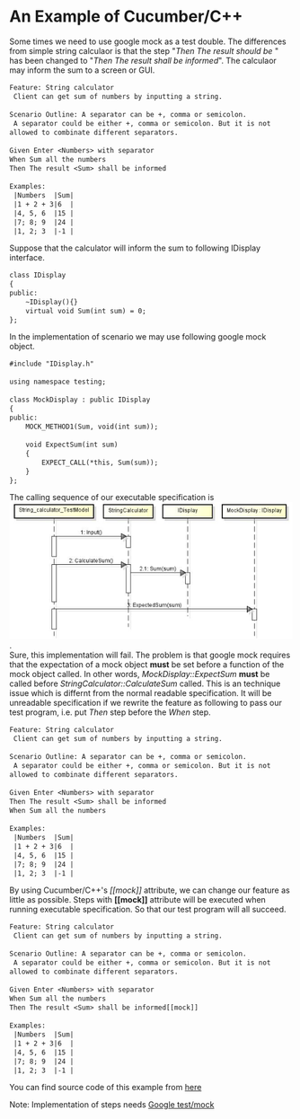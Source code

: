 # An Example of Cucumber/C++
Some times we need to use google mock as a test double. The differences from simple string calculaor is that the step "_Then The result should be <Sum>_" has been changed to "_Then The result <Sum> shall be informed_". The calculaor may inform the sum to a screen or GUI. 

    Feature: String calculator
     Client can get sum of numbers by inputting a string.

    Scenario Outline: A separator can be +, comma or semicolon.  
     A separator could be either +, comma or semicolon. But it is not allowed to combinate different separators.

    Given Enter <Numbers> with separator
    When Sum all the numbers
    Then The result <Sum> shall be informed

    Examples:
     |Numbers  |Sum|
     |1 + 2 + 3|6  |
     |4, 5, 6  |15 |
     |7; 8; 9  |24 |
     |1, 2; 3  |-1 |

Suppose that the calculator will inform the sum to following IDisplay interface.

    class IDisplay
    {
    public:
        ~IDisplay(){}
        virtual void Sum(int sum) = 0;
    };

In the implementation of scenario we may use following google mock object.

    #include "IDisplay.h"

    using namespace testing;

    class MockDisplay : public IDisplay
    {
    public:
        MOCK_METHOD1(Sum, void(int sum));

        void ExpectSum(int sum)
        {
            EXPECT_CALL(*this, Sum(sum));
        }
    };

The calling sequence of our executable specification is ![call sequence](https://github.com/bzquan/CucumberCpp/blob/master/Example/SimpleStringCalculatoMock/CallSequence.jpg).  
Sure, this implementation will fail. The problem is that google mock requires that the expectation of a mock object __must__ be set before a function of the mock object called. In other words, _MockDisplay::ExpectSum_ __must__ be called before _StringCalculator::CalculateSum_ called. This is an technique issue which is differnt from the normal readable specification. It will be unreadable specification if we rewrite the feature as following to pass our test program, i.e. put _Then_ step before the _When_ step. 

    Feature: String calculator
     Client can get sum of numbers by inputting a string.

    Scenario Outline: A separator can be +, comma or semicolon.  
     A separator could be either +, comma or semicolon. But it is not allowed to combinate different separators.

    Given Enter <Numbers> with separator
    Then The result <Sum> shall be informed
    When Sum all the numbers

    Examples:
     |Numbers  |Sum|
     |1 + 2 + 3|6  |
     |4, 5, 6  |15 |
     |7; 8; 9  |24 |
     |1, 2; 3  |-1 |

By using Cucumber/C++'s _[[mock]]_ attribute, we can change our feature as little as possible. Steps with __[[mock]]__ attribute will be executed when running executable specification. So that our test program will all succeed.

    Feature: String calculator
     Client can get sum of numbers by inputting a string.

    Scenario Outline: A separator can be +, comma or semicolon.  
     A separator could be either +, comma or semicolon. But it is not allowed to combinate different separators.

    Given Enter <Numbers> with separator
    When Sum all the numbers
    Then The result <Sum> shall be informed[[mock]]

    Examples:
     |Numbers  |Sum|
     |1 + 2 + 3|6  |
     |4, 5, 6  |15 |
     |7; 8; 9  |24 |
     |1, 2; 3  |-1 |

You can find source code of this example from [here](https://github.com/bzquan/CucumberCpp/tree/master/Example/SimpleStringCalculatoMock)

Note: Implementation of steps needs [Google test/mock](https://github.com/google/googletest)